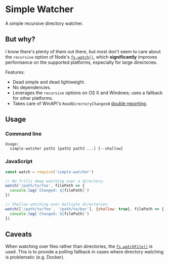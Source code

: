 # Simple Watcher

A simple recursive directory watcher.

## But why?

I know there's plenty of them out there, but most don't seem to care about the `recursive` option of Node's [`fs.watch()`](https://nodejs.org/docs/latest/api/fs.html#fs_fs_watch_filename_options_listener), which **significantly** improves performance on the supported platforms, especially for large directories.

Features:
* Dead simple and dead lightweight.
* No dependencies.
* Leverages the `recursive` options on OS X and Windows; uses a fallback for other platforms.
* Takes care of WinAPI's `ReadDirectoryChangesW` [double reporting](http://stackoverflow.com/questions/14036449/c-winapi-readdirectorychangesw-receiving-double-notifications).

## Usage

### Command line

```
Usage:
  simple-watcher path1 [path2 path3 ...] [--shallow]
```

### JavaScript

```JavaScript
const watch = require('simple-watcher')

// No frills deep watching over a directory.
watch('/path/to/foo', filePath => {
  console.log(`Changed: ${filePath}`)
})

// Shallow watching over multiple directories.
watch(['/path/to/foo', '/path/to/bar'], {shallow: true}, filePath => {
  console.log(`Changed: ${filePath}`)
})
```

## Caveats

When watching over files rather than directories, the [`fs.watchFile()`](https://nodejs.org/docs/latest/api/fs.html#fs_fs_watchfile_filename_options_listener) is used. This is to provide a polling fallback in cases where directory watching is problematic (e.g. Docker).
